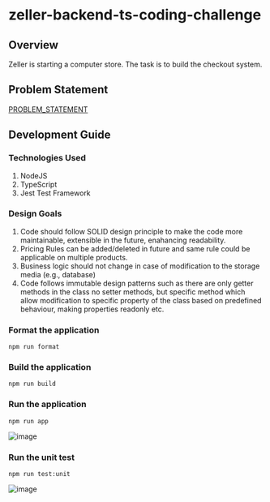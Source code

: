 # zeller-backend-ts-coding-challenge

## Overview
Zeller is starting a computer store. The task is to build the checkout system.

## Problem Statement
[PROBLEM_STATEMENT](./PROBLEM_STATEMENT.md)


## Development Guide

### Technologies Used

1. NodeJS
2. TypeScript
3. Jest Test Framework


### Design Goals

1. Code should follow SOLID design principle to make the code more maintainable, extensible in the future, enahancing readability.
2. Pricing Rules can be added/deleted in future and same rule could be applicable on multiple products.
3. Business logic should not change in case of modification to the storage media (e.g., database)
4.  Code follows immutable design patterns such as there are only getter methods in the class no setter methods, but specific method which allow modification to specific property of the class based on predefined behaviour, making properties readonly etc.

### Format the application
```
npm run format
```

### Build the application
```
npm run build
```

### Run the application
```
npm run app
```
![image](https://github.com/SuchismitaGoswami/zeller-backend-ts-coding-challenge/assets/20485477/5ebbb965-078c-473f-9807-0f62e2e3e11e)


### Run the unit test
```
npm run test:unit
```
![image](https://github.com/SuchismitaGoswami/zeller-backend-ts-coding-challenge/assets/20485477/c677ba9d-fd12-4da9-b379-72ebe977816d)
